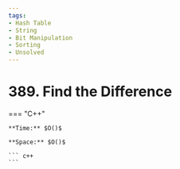 ```yaml
---
tags:
- Hash Table
- String
- Bit Manipulation
- Sorting
- Unsolved
---
```



# 389. Find the Difference

=== "C++"

    **Time:** $O()$

    **Space:** $O()$

    ``` c++
    ```